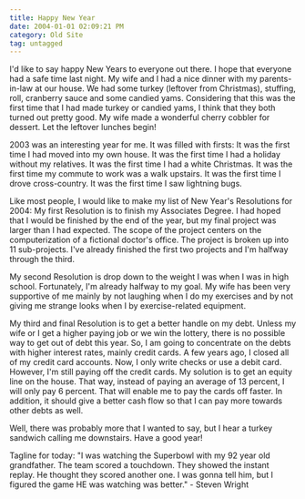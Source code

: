 ```yaml
---
title: Happy New Year
date: 2004-01-01 02:09:21 PM
category: Old Site
tag: untagged
---
```


I'd like to say happy New Years to everyone out there. I hope that everyone had a safe time last night. My wife and I had a nice dinner with my parents-in-law at our house. We had some turkey (leftover from Christmas), stuffing, roll, cranberry sauce and some candied yams. Considering that this was the first time that I had made turkey or candied yams, I think that they both turned out pretty good. My wife made a wonderful cherry cobbler for dessert. Let the leftover lunches begin!

2003 was an interesting year for me. It was filled with firsts: It was the first time I had moved into my own house. It was the first time I had a holiday without my relatives. It was the first time I had a white Christmas. It was the first time my commute to work was a walk upstairs. It was the first time I drove cross-country. It was the first time I saw lightning bugs.

Like most people, I would like to make my list of New Year's Resolutions for 2004: My first Resolution is to finish my Associates Degree. I had hoped that I would be finished by the end of the year, but my final project was larger than I had expected. The scope of the project centers on the computerization of a fictional doctor's office. The project is broken up into 11 sub-projects. I've already finished the first two projects and I'm halfway through the third.

My second Resolution is drop down to the weight I was when I was in high school. Fortunately, I'm already halfway to my goal. My wife has been very supportive of me mainly by not laughing when I do my exercises and by not giving me strange looks when I by exercise-related equipment.

My third and final Resolution is to get a better handle on my debt. Unless my wife or I get a higher paying job or we win the lottery, there is no possible way to get out of debt this year. So, I am going to concentrate on the debts with higher interest rates, mainly credit cards. A few years ago, I closed all of my credit card accounts. Now, I only write checks or use a debit card. However, I'm still paying off the credit cards. My solution is to get an equity line on the house. That way, instead of paying an average of 13 percent, I will only pay 6 percent. That will enable me to pay the cards off faster. In addition, it should give a better cash flow so that I can pay more towards other debts as well.

Well, there was probably more that I wanted to say, but I hear a turkey sandwich calling me downstairs. Have a good year!

Tagline for today: "I was watching the Superbowl with my 92 year old grandfather. The team scored a touchdown. They showed the instant replay. He thought they scored another one. I was gonna tell him, but I figured the game HE was watching was better." - Steven Wright
